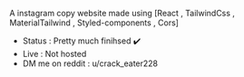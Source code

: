 A instagram copy website made using [React , TailwindCss , MaterialTailwind , Styled-components , Cors]
- Status : Pretty much finihsed ✔️
- Live : Not hosted
- DM me on reddit : u/crack_eater228
